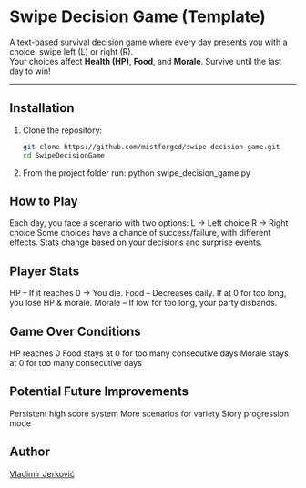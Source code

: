 # Swipe Decision Game (Template)

A text-based survival decision game where every day presents you with a choice: swipe left (L) or right (R).  
Your choices affect **Health (HP)**, **Food**, and **Morale**. Survive until the last day to win!

---

## Installation

1. Clone the repository:
   ```bash
   git clone https://github.com/mistforged/swipe-decision-game.git
   cd SwipeDecisionGame

2. From the project folder run:
   python swipe_decision_game.py

## How to Play

Each day, you face a scenario with two options:
    L → Left choice
    R → Right choice
Some choices have a chance of success/failure, with different effects.
Stats change based on your decisions and surprise events.

## Player Stats

HP – If it reaches 0 → You die.
Food – Decreases daily. If at 0 for too long, you lose HP & morale.
Morale – If low for too long, your party disbands.

## Game Over Conditions

HP reaches 0
Food stays at 0 for too many consecutive days
Morale stays at 0 for too many consecutive days

## Potential Future Improvements
Persistent high score system
More scenarios for variety
Story progression mode

## Author

[Vladimir Jerković](https://github.com/mistforged)